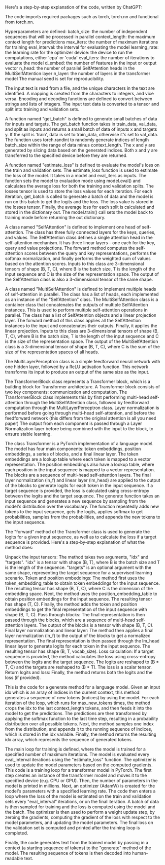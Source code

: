 Here's a step-by-step explanation of the code, written by ChatGPT:

The code imports required packages such as torch, torch.nn and functional from torch.nn.

Hyperparameters are defined:
batch_size: the number of independent sequences that will be processed in parallel
context_length: the maximum context length for predictions
max_iters: the number of maximum iterations for training
eval_interval: the interval for evaluating the model
learning_rate: the learning rate for the optimizer
device: the device to run the computations, either 'cpu' or 'cuda'
eval_iters: the number of iterations to evaluate the model
d_embed: the number of features in the input or output vector
n_head: the number of parallel SelfAttention heads in the MultiSelfAttention layer
n_layer: the number of layers in the transformer model
The manual seed is set for reproducibility.

The input text is read from a file, and the unique characters in the text are identified. A mapping is created from the characters to integers, and vice versa.
Encoding and decoding functions are defined to convert between strings and lists of integers.
The input text data is converted to a tensor and split into training and validation sets.

A function named "get_batch" is defined to generate small batches of data for inputs and targets.
The get_batch function takes in train_data, val_data, and split as inputs and returns a small batch of data of inputs x and targets y.
If the split is 'train', data is set to train_data, otherwise it's set to val_data.
The function uses torch.randint to randomly generate indices of length batch_size within the range of data minus context_length.
The x and y are generated by slicing data based on the generated indices.
Both x and y are transferred to the specified device before they are returned.

A function named "estimate_loss" is defined to evaluate the model's loss on the train and validation sets.
The estimate_loss function is used to estimate the loss of the model.
It takes in a model and eval_iters as inputs.
The function sets the model to evaluation mode using model.eval() and calculates the average loss for both the training and validation splits.
The losses tensor is used to store the loss values for each iteration.
For each iteration, get_batch is called to generate a batch of data and the model is run on this batch to get the logits and the loss.
The loss value is stored in the losses tensor.
Finally, the average loss for each split is calculated and stored in the dictionary out.
The model.train() call sets the model back to training mode before returning the out dictionary.

A class named "SelfAttention" is defined to implement one head of self-attention. The class has three fully connected layers for the keys, queries, and values.
The SelfAttention class defines a single attention head in the self-attention mechanism. It has three linear layers - one each for the key, query and value projections.
The forward method computes the self-attention scores between the query and key representations, performs the softmax normalization, and finally performs the weighted sum of values based on the attention scores.
Inputs to this class are 3-dimensional tensors of shape (B, T, C), where B is the batch size, T is the length of the input sequence and C is the size of the representation space.
The output of the SelfAttention class is also a 3-dimensional tensor of the same shape.

A class named "MultiSelfAttention" is defined to implement multiple heads of self-attention in parallel. The class has a list of heads, each implemented as an instance of the "SelfAttention" class.
The MultiSelfAttention class is a container class that concatenates the outputs of multiple SelfAttention instances. This is used to perform multiple self-attention operations in parallel.
The class has a list of SelfAttention objects and a linear projection layer.
The forward method of this class applies all the SelfAttention instances to the input and concatenates their outputs. Finally, it applies the linear projection.
Inputs to this class are 3-dimensional tensors of shape (B, T, C), where B is the batch size, T is the length of the input sequence and C is the size of the representation space.
The output of the MultiSelfAttention class is a 3-dimensional tensor of shape (B, T, C), where C is the sum of the size of the representation spaces of all heads.

The MultiLayerPerceptron class is a simple feedforward neural network with one hidden layer, followed by a ReLU activation function.
This network transforms its input to produce an output of the same size as the input.

The TransformerBlock class represents a Transformer block, which is a building block for Transformer architecture.
A Transformer block consists of two key components: communication and computation.
The TransformerBlock class implements this by first performing multi-head self-attention through the MultiSelfAttention class, followed by feedforward computation through the MultiLayerPerceptron class.
Layer normalization is performed before going through multi-head self-attention, and before the feedforward network (this differs from the original attention is all you need paper)
The output from each component is passed through a Layer Normalization layer before being combined with the input to the block, to ensure stable learning.

The class Transformer is a PyTorch implementation of a language model.
The model has four main components: token embeddings, position embeddings, a series of blocks, and a final linear layer.
The token embeddings are a lookup table where each token is mapped to a vector representation.
The position embeddings also have a lookup table, where each position in the input sequence is mapped to a vector representation.
The blocks are a sequence of multi-head self-attention layers.
The final layer normalization (ln_f) and linear layer (lm_head) are applied to the output of the blocks to generate logits for each token in the input sequence.
If a target sequence is provided, the loss is calculated using cross-entropy between the logits and the target sequence.
The generate function takes an input sequence and generates a new sequence by sampling from the model's distribution over the vocabulary.
The function repeatedly adds new tokens to the input sequence, gets the logits, applies softmax to get probabilities, samples from the probabilities, and appends the new tokens to the input sequence.

The "forward" method of the Transformer class is used to generate the logits for a given input sequence, as well as to calculate the loss if a target sequence is provided. Here's a step-by-step explanation of what the method does:

Unpack the input tensors: The method takes two arguments, "idx" and "targets". "idx" is a tensor with shape (B, T), where B is the batch size and T is the length of the sequence. "targets" is an optional argument with the same shape, representing the target sequence for a supervised learning scenario.
Token and position embeddings: The method first uses the token_embedding_table to obtain token embeddings for the input sequence. The resulting tensor has shape (B, T, C), where C is the dimension of the embedding space.
Next, the method uses the position_embedding_table to obtain position embeddings for the input sequence. The resulting tensor has shape (T, C). Finally, the method adds the token and position embeddings to get the final representation of the input sequence with shape (B, T, C).
Pass through blocks: The final representation is then passed through the blocks, which are a sequence of multi-head self-attention layers. The output of the blocks is a tensor with shape (B, T, C).
Final layer normalization and linear layer: The method then applies a final layer normalization (ln_f) to the output of the blocks to get a normalized representation. The final representation is then passed through the lm_head linear layer to generate logits for each token in the input sequence. The resulting tensor has shape (B, T, vocab_size).
Loss calculation: If a target sequence is provided, the method calculates the loss using cross-entropy between the logits and the target sequence. The logits are reshaped to (B * T, C) and the targets are reshaped to (B * T). The loss is a scalar tensor.
Return logits and loss: Finally, the method returns both the logits and the loss (if provided).

This is the code for a generate method for a language model.
Given an input idx which is an array of indices in the current context, this method generates a sequence of new tokens (indices) by using the model.
For each iteration of the loop, which runs for max_new_tokens times, the method crops the idx to the last context_length tokens, and then feeds it into the model to get the predictions.
The predictions are then transformed by applying the softmax function to the last time step, resulting in a probability distribution over all possible tokens.
Next, the method samples one index from the distribution, and appends it to the running sequence of indices, which is stored in the idx variable.
Finally, the method returns the resulting idx array, which represents the sequence of generated tokens.

The main loop for training is defined, where the model is trained for a specified number of maximum iterations. The model is evaluated every eval_interval iterations using the "estimate_loss" function. The optimizer is used to update the model parameters based on the computed gradients.
This code is a training loop for a transformer model in PyTorch.
The first step creates an instance of the transformer model and moves it to the specified device (e.g. CPU or GPU).
Then, the number of parameters in the model is printed in millions.
Next, an optimizer (AdamW) is created for the model's parameters with a specified learning rate.
The code then enters a loop where the loss of the model is estimated on the train and validation sets every "eval_interval" iterations, or on the final iteration.
A batch of data is then sampled for training and the loss is computed using the model and the batch.
The optimizer is then used to perform a weight update step, by zeroing the gradients, computing the gradient of the loss with respect to the model parameters, and updating the model parameters.
The final loss on the validation set is computed and printed after the training loop is completed.

Finally, the code generates text from the trained model by passing in a context (a starting sequence of tokens) to the "generate" method of the model.
The resulting sequence of tokens is then decoded into human-readable text.
